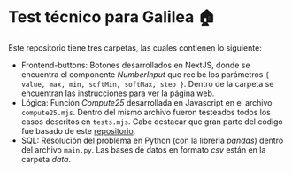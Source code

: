 # Test técnico para Galilea :house:
Este repositorio tiene tres carpetas, las cuales contienen lo siguiente:
* Frontend-buttons: Botones desarrollados en NextJS, donde se encuentra el componente *NumberInput* que recibe los parámetros ```{ value, max, min, softMin, softMax, step }```. Dentro de la carpeta se encuentran las instrucciones para ver la página web.
* Lógica: Función *Compute25* desarrollada en Javascript en el archivo ```compute25.mjs```. Dentro del mismo archivo fueron testeados todos los casos descritos en ```tests.mjs```. Cabe destacar que gran parte del código fue basado de este [repositorio](https://github.com/freeCodeCamp/freeCodeCamp/blob/main/curriculum/challenges/english/10-coding-interview-prep/rosetta-code/24-game.md).
* SQL: Resolución del problema en Python (con la librería *pandas*) dentro del archivo ```main.py```. Las bases de datos en formato *csv* están en la carpeta *data*.